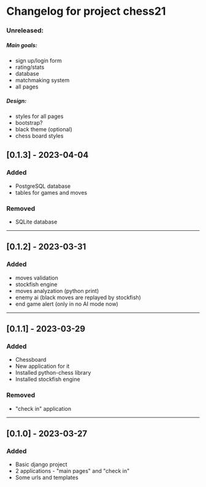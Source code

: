 # Changelog for project chess21
### Unreleased:
##### Main goals:
- sign up/login form
- rating/stats
- database
- matchmaking system
- all pages
##### Design:
- styles for all pages
- bootstrap?
- black theme (optional)
- chess board styles

## [0.1.3] - 2023-04-04
### Added
- PostgreSQL database
- tables for games and moves
### Removed
- SQLite database

*****
## [0.1.2] - 2023-03-31
### Added
- moves validation
- stockfish engine
- moves analyzation (python print)
- enemy ai (black moves are replayed by stockfish)
- end game alert (only in no AI mode now)
*****
## [0.1.1] - 2023-03-29
### Added
- Chessboard
- New application for it
- Installed python-chess library
- Installed stockfish engine

### Removed
- "check in" application
*****
## [0.1.0] - 2023-03-27
### Added
- Basic django project
- 2 applications - "main pages" and "check in"
- Some urls and templates
